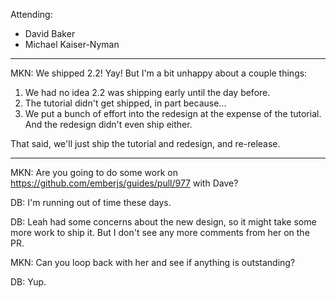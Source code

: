 Attending:

* David Baker
* Michael Kaiser-Nyman

---

MKN: We shipped 2.2! Yay! But I'm a bit unhappy about a couple things:

1. We had no idea 2.2 was shipping early until the day before.
2. The tutorial didn't get shipped, in part because...
3. We put a bunch of effort into the redesign at the expense of the tutorial.
And the redesign didn't even ship either.

That said, we'll just ship the tutorial and redesign, and re-release.

---

MKN: Are you going to do some work on https://github.com/emberjs/guides/pull/977 with Dave?

DB: I'm running out of time these days.

DB: Leah had some concerns about the new design, so it might take some more work to ship it. But I don't see any more comments from her on the PR.

MKN: Can you loop back with her and see if anything is outstanding?

DB: Yup.

